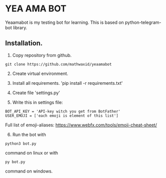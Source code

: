 # YEA AMA BOT

Yeaamabot is my testing bot for learning. This is based on python-telegram-bot library. 

## Installation. 

1. Copy repository from github. 
 
```
git clone https://github.com/mathwaxid/yeaamabot
```

2. Create virtual environment. 

3. Install all requirements. 'pip install -r requirements.txt'

4. Create file 'settings.py'

5. Write this in settings file:
```
BOT_API_KEY = 'API-key witch you get from BotFather'
USER_EMOJI = ['each emoji is element of this list']
```
Full list of emoji-aliases: https://www.webfx.com/tools/emoji-cheat-sheet/

6. Run the bot with 
```
python3 bot.py
``` 
command on linux or with 
```
py bot.py
``` 
command on windows. 
